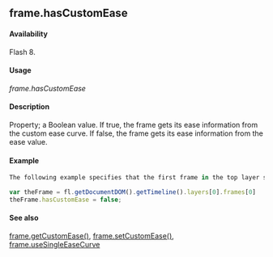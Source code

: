 ## frame.hasCustomEase

#### Availability

Flash 8.

#### Usage

*frame.hasCustomEase*

#### Description

Property; a Boolean value. If true, the frame gets its ease information from the custom ease curve. If false, the frame gets its ease information from the ease value.

#### Example

```javascript
The following example specifies that the first frame in the top layer should get its ease information from the ease value rather than the custom ease curve:

var theFrame = fl.getDocumentDOM().getTimeline().layers[0].frames[0] 
theFrame.hasCustomEase = false;

```
#### See also

[frame.getCustomEase()](../Frame_object/frame6.md), [frame.setCustomEase()](../Frame_object/frame24.md), [frame.useSingleEaseCurve](../Frame_object/frame40.md)
